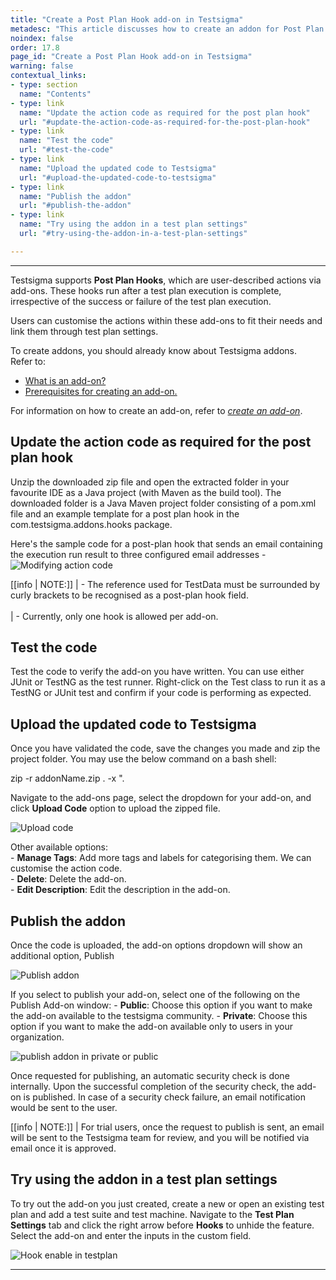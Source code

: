 ```yaml
---
title: "Create a Post Plan Hook add-on in Testsigma"
metadesc: "This article discusses how to create an addon for Post Plan Hook in Testsigma app. These hooks run after the execution of a test plan irrespective of the result"
noindex: false
order: 17.8
page_id: "Create a Post Plan Hook add-on in Testsigma"
warning: false
contextual_links:
- type: section
  name: "Contents"
- type: link
  name: "Update the action code as required for the post plan hook"
  url: "#update-the-action-code-as-required-for-the-post-plan-hook"
- type: link
  name: "Test the code"
  url: "#test-the-code"
- type: link
  name: "Upload the updated code to Testsigma"
  url: "#upload-the-updated-code-to-testsigma"
- type: link
  name: "Publish the addon"
  url: "#publish-the-addon"
- type: link
  name: "Try using the addon in a test plan settings"
  url: "#try-using-the-addon-in-a-test-plan-settings"

---
```


---
Testsigma supports **Post Plan Hooks**, which are user-described actions via add-ons. These hooks run after a test plan execution is complete, irrespective of the success or failure of the test plan execution.

Users can customise the actions within these add-ons to fit their needs and link them through test plan settings.

To create addons, you should already know about Testsigma addons. <br>
Refer to:
- [What is an add-on?](https://testsigma.com/docs/addons/what-is-an-addon/)
- [Prerequisites for creating an add-on.](https://testsigma.com/docs/addons/pre-requisite-to-create-addon/)

For information on how to create an add-on, refer to *[create an add-on](https://testsigma.com/docs/addons/create/)*.

## **Update the action code as required for the post plan hook**

Unzip the downloaded zip file and open the extracted folder in your favourite IDE as a Java project (with Maven as the build tool). The downloaded folder is a Java Maven project folder consisting of a pom.xml file and an example template for a post plan hook in the com.testsigma.addons.hooks package.

Here's the sample code for a post-plan hook that sends an email containing the execution run result to three configured email addresses - 
![Modifying action code](https://s3.amazonaws.com/static-docs.testsigma.com/new_images/projects/overview/post_plan_addon.png)

[[info | NOTE:]]
| - The reference used for TestData must be surrounded by curly brackets to be recognised as a post-plan hook field. <br><br>
| - Currently, only one hook is allowed per add-on.

## **Test the code**

Test the code to verify the add-on you have written. You can use either JUnit or TestNG as the test runner. Right-click on the Test class to run it as a TestNG or JUnit test and confirm if your code is performing as expected.

## **Upload the updated code to Testsigma**

Once you have validated the code, save the changes you made and zip the project folder. You may use the below command on a bash shell:

zip -r addonName.zip . -x ".

Navigate to the add-ons page, select the dropdown for your add-on, and click **Upload Code** option to upload the zipped file.

![Upload code](https://s3.amazonaws.com/static-docs.testsigma.com/new_images/projects/overview/add_on_edit.png)

Other available options:<br>
    - **Manage Tags**: Add more tags and labels for categorising them. We can customise the action code.<br>
    - **Delete**: Delete the add-on.<br>
    - **Edit Description**: Edit the description in the add-on.

## **Publish the addon**

Once the code is uploaded, the add-on options dropdown will show an additional option, Publish

![Publish addon](https://s3.amazonaws.com/static-docs.testsigma.com/new_images/projects/overview/publish_addon.png)

If you select to publish your add-on, select one of the following on the Publish Add-on window:
    - **Public**: Choose this option if you want to make the add-on available to the testsigma community.
    - **Private**: Choose this option if you want to make the add-on available only to users in your organization.

![publish addon in private or public](https://s3.amazonaws.com/static-docs.testsigma.com/new_images/projects/overview/publsh_add_on_pp.png)

Once requested for publishing, an automatic security check is done internally. Upon the successful completion of the security check, the add-on is published. In case of a security check failure, an email notification would be sent to the user.

[[info | NOTE:]]
| For trial users, once the request to publish is sent, an email will be sent to the Testsigma team for review, and you will be notified via email once it is approved.

## **Try using the addon in a test plan settings**

To try out the add-on you just created, create a new or open an existing test plan and add a test suite and test machine. Navigate to the **Test Plan Settings** tab and click the right arrow before **Hooks** to unhide the feature. Select the add-on and enter the inputs in the custom field.

![Hook enable in testplan](https://s3.amazonaws.com/static-docs.testsigma.com/new_images/projects/overview/hookinput_testplan.png)

---